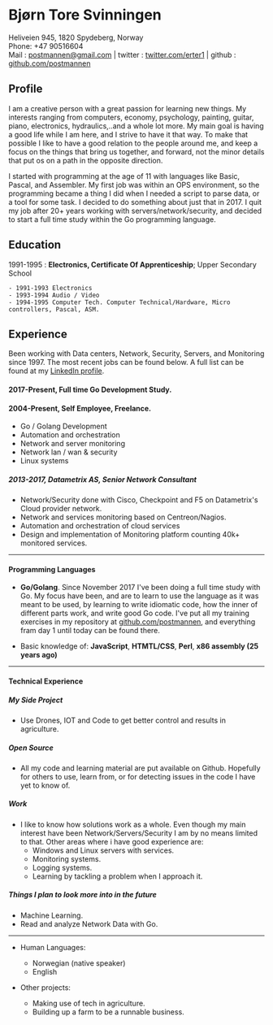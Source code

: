 ﻿# Bjørn Tore Svinningen

Heliveien 945, 1820 Spydeberg, Norway  
Phone: +47 90516604  
Mail : postmannen@gmail.com | twitter : [twitter.com/erter1](https://twitter.com/erter1) | github : [github.com/postmannen](https://github.com/postmannen)


## Profile

I am a creative person with a great passion for learning new things. My interests ranging from computers, economy, psychology, painting, guitar, piano, electronics, hydraulics,..and a whole lot more. My main goal is having a good life while I am here, and I strive to have it that way. To make that possible I like to have a good relation to the people around me, and keep a focus on the things that bring us together, and forward, not the minor details that put os on a path in the opposite direction.

I started with programming at the age of 11 with languages like Basic, Pascal, and Assembler.
My first job was within an OPS environment, so the programming became a thing I did when I needed a script to parse data, or a tool for some task. I decided to do something about just that in 2017.
I quit my job after 20+ years working with servers/network/security, and decided to start a full time study within the Go programming language.

## Education

1991-1995
:   **Electronics, Certificate Of Apprenticeship**; Upper Secondary School

    - 1991-1993 Electronics
    - 1993-1994 Audio / Video
    - 1994-1995 Computer Tech. Computer Technical/Hardware, Micro controllers, Pascal, ASM.

## Experience

Been working with Data centers, Network, Security, Servers, and Monitoring since 1997. The most recent jobs can be found below.
A full list can be found at my [LinkedIn profile](https://www.linkedin.com/in/bj%C3%B8rn-tore-svinningen-1394816/).

#### 2017-Present, Full time Go Development Study.

#### 2004-Present, Self Employee, Freelance.

- Go / Golang Development 
- Automation and orchestration 
- Network and server monitoring 
- Network lan / wan & security 
- Linux systems


##### 2013-2017, Datametrix AS, Senior Network Consultant

- Network/Security done with Cisco, Checkpoint and F5 on Datametrix's Cloud provider network.
- Network and services monitoring based on Centreon/Nagios.
- Automation and orchestration of cloud services
- Design and implementation of Monitoring platform counting 40k+ monitored services.

------------------- ---

#### Programming Languages

- **Go/Golang**. Since November 2017 I've been doing a full time study with Go. My focus have been, and are to learn to use the language as it was meant to be used, by learning to write idiomatic code, how the inner of different parts work, and write good Go code.
I've put all my training exercises in my repository at [github.com/postmannen](https://github.com/postmannen), and everything fram day 1 until today can be found there.

- Basic knowledge of: **JavaScript**, **HTMTL/CSS**, **Perl**, **x86 assembly (25 years ago)**

[ref]: https://github.com/githubuser/superlongprojectname

------------------- ---

#### Technical Experience

##### My Side Project 

- Use Drones, IOT and Code to get better control and results in agriculture.

##### Open Source

- All my code and learning material are put available on Github. Hopefully for others to use, learn from, or for detecting issues in the code I have yet to know of.

##### Work

- I like to know how solutions work as a whole. Even though my main interest have been Network/Servers/Security I am by no means limited to that. Other areas where i have good experience are:
  - Windows and Linux servers with services.
  - Monitoring systems.
  - Logging systems.
  - Learning by tackling a problem when I approach it.

##### Things I plan to look more into in the future

- Machine Learning.
- Read and analyze Network Data with Go.

------------------- ---

- Human Languages:
     - Norwegian (native speaker)
     - English

- Other projects:
     - Making use of tech in agriculture.
     - Building up a farm to be a runnable business.

